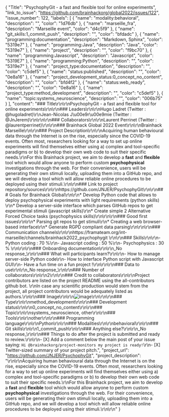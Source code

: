 {
  "Title": "PsychophyGit - a fast and flexible tool for online experiments",
  "link_to_issue": "https://github.com/brainhackorg/global2022/issues/122",
  "issue_number": 122,
  "labels": [
    {
      "name": "modality:behavioral",
      "description": "",
      "color": "1d76db"
    },
    {
      "name": "marseille_fra",
      "description": "Marseille event",
      "color": "d4c5f9"
    },
    {
      "name": "git_skills:1_commit_push",
      "description": "",
      "color": "bfdadc"
    },
    {
      "name": "programming:documentation",
      "description": "Markdown, Sphinx",
      "color": "5319e7"
    },
    {
      "name": "programming:Java",
      "description": "Java",
      "color": "5319e7"
    },
    {
      "name": "project",
      "description": "",
      "color": "f9bc70"
    },
    {
      "name": "programming:Javascript",
      "description": "Javascript",
      "color": "5319E7"
    },
    {
      "name": "programming:Python",
      "description": "",
      "color": "5319e7"
    },
    {
      "name": "project_type:documentation",
      "description": "",
      "color": "c5def5"
    },
    {
      "name": "status:published",
      "description": "",
      "color": "0e8a16"
    },
    {
      "name": "project_development_status:0_concept_no_content",
      "description": "",
      "color": "bfd4f2"
    },
    {
      "name": "status:web_ready",
      "description": "",
      "color": "0e8a16"
    },
    {
      "name": "project_type:method_development",
      "description": "",
      "color": "c5def5"
    },
    {
      "name": "topic:systems_neuroscience",
      "description": "",
      "color": "006b75"
    }
  ],
  "content": "### Title\r\n\r\nPsychophyGit - a fast and flexible tool for online experiments\r\n\r\n### Leaders\r\n\r\nHugo Ladret (Twitter : @hugoladret)\r\nJean-Nicolas J\u00e9r\u00e9mie (Twitter : @JnJerem)\r\n\r\n\r\n### Collaborators\r\n\r\nLaurent Perrinet (Twitter : @laurentperrinet)\r\n\r\n### Brainhack Global 2022 Event\r\n\r\nBrainhack Marseille\r\n\r\n### Project Description\r\n\r\nAcquiring human behavioural data through the Internet is on the rise, especially since the COVID-19 events. Often most, researchers looking for a way to set up online experiments will find themselves either using a) complex and tool-specific paradigms or b) to develop their own web code to suit their specific needs.\r\nFor this Brainhack project, we aim to develop a **fast** and **flexible** tool which would allow anyone to perform custom **psychophysical** investigations through the web. For their convenience, users will be generating their own stimuli locally, uploading them into a GitHub repo, and we will develop a tool which will allow reliable online procedures to be deployed using their stimuli.\r\n\r\n### Link to project repository/sources\r\n\r\nhttps://github.com/JNJER/PsychophyGit\r\n\r\n### Goals for Brainhack Global\r\n\r\n* Develop Python code that allows to deploy psychophysical experiments with light requirements (python skills) \r\n* Develop a server-side interface which parses GitHub repos to get experimental stimuli (javascript skills)\r\n* Create simple 2 Alternative Forced Choice tasks (psychophysics skills)\r\n\r\n\r\n### Good first issues\r\n\r\n* Parsing git repos to get stimuli\r\n* Creating a web browser-based interface\r\n* Generate RGPD compliant data parsing\r\n\r\n\r\n### Communication channels\r\n\r\nhttps://framateam.org/int-marseille/channels/brainhack2022_psychophygit \r\n\r\n### Skills\r\n\r\n- Python coding : 70 %\r\n- Javascript coding : 50 %\r\n- Psychophysics : 30 % \r\n\r\n\r\n### Onboarding documentation\r\n\r\n_No response_\r\n\r\n### What will participants learn?\r\n\r\n- How to manage server-side Python code\r\n- How to interface Python script with Javascript GUI\r\n- Have a fun time on a fun project !\r\n\r\n\r\n### Data to use\r\n\r\n_No response_\r\n\r\n### Number of collaborators\r\n\r\n2\r\n\r\n### Credit to collaborators\r\n\r\nProject contributors are listed on the project README using the all-contributors github bot. \r\nIn case any scientific production would stem from the project, all project contributors would be adequately listed as authors.\r\n\r\n### Image\r\n\r\n![image](https://user-images.githubusercontent.com/16063162/203026153-ee45563a-5ea0-4f43-833c-b2633e5bcbb1.png)\r\n\r\n\r\n### Type\r\n\r\nmethod_development\r\n\r\n### Development status\r\n\r\n0_concept_no_content\r\n\r\n### Topic\r\n\r\nsystems_neuroscience, other\r\n\r\n### Tools\r\n\r\nother\r\n\r\n### Programming language\r\n\r\nPython\r\n\r\n### Modalities\r\n\r\nbehavioral\r\n\r\n### Git skills\r\n\r\n1_commit_push\r\n\r\n### Anything else?\r\n\r\n_No response_\r\n\r\n### Things to do after the project is submitted and ready to review.\r\n\r\n- [X] Add a comment below the main post of your issue saying: `Hi @brainhackorg/project-monitors my project is ready!`\r\n- [X] Twitter-sized summary of your project pitch.",
  "project_url": "https://github.com/JNJER/PsychophyGit",
  "project_description": "\r\n\r\nAcquiring human behavioural data through the Internet is on the rise, especially since the COVID-19 events. Often most, researchers looking for a way to set up online experiments will find themselves either using a) complex and tool-specific paradigms or b) to develop their own web code to suit their specific needs.\r\nFor this Brainhack project, we aim to develop a **fast** and **flexible** tool which would allow anyone to perform custom **psychophysical** investigations through the web. For their convenience, users will be generating their own stimuli locally, uploading them into a GitHub repo, and we will develop a tool which will allow reliable online procedures to be deployed using their stimuli.\r\n\r\n"
}
